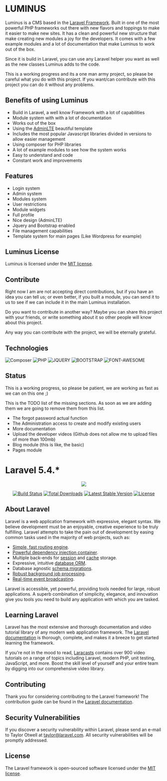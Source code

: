 # LUMINUS

Luminus is a CMS based in the [Laravel Framework](https://laravel.com/). Built in one 
of the most powerful PHP frameworks out there with new flavors and toppings to make 
it easier to make new sites. It has a clean and powerful new structure that make creating
new modules a joy for the developers. It comes with a few example modules and a lot of documentation
that make Luminus to work out of the box.

Since it is build in Laravel, you can use any Laravel helper you want as well as the new classes
Luminus adds to the code.

This is a working progress and its a one man army project, so please be careful what you do with this project.
If you want/can contribute with this project you can do it without any problems.

## Benefits of using Luminus 

- Build in Laravel, a well know Framework with a lot of capabilities
- Module system with with a lot of documentation 
- Works out of the box
- Using the [AdminLTE](https://adminlte.io/themes/AdminLTE/index2.html) beautiful template
- Includes the most popular Javascript libraries divided in versions to allow easier management
- Using composer for PHP libraries
- A lot of example modules to see how the system works
- Easy to understand and code
- Constant work and improvements

## Features

- Login system
- Admin system
- Modules system
- User restrictions
- Module widgets
- Full profile
- Nice design (AdminLTE)
- Jquery and Bootstrap enabled
- File management capabilities
- Template system for main pages (Like Wordpress for example)

## Luminus License

Luminus is licensed under the [MIT license](http://opensource.org/licenses/MIT).

## Contribute

Right now I am are not accepting direct contributions, but if you have an idea you can tell us; 
or even better, if you built a module, you can send it to us to see if we can include it in
the main Luminus installation.

Do you want to contribute in another way? Maybe you can share this project with your friends, 
or write something about it so other people will know about this project. 

Any way you can contribute with the project, we will be eternally grateful.

## Technologies

![Composer](https://www.dev-metal.com/wp-content/uploads/2013/12/composer-logo-1-100x100.jpg)
![PHP](https://www.dev-metal.com/wp-content/uploads/2014/02/php-logo-1-100x100.jpg)
![JQUERY](https://www.audero.it/blog/wp-content/uploads/2013/09/jQuery-logo.png)
![BOOTSTRAP](http://www.nebula-marketing.co.uk/assets/images/bootstrap-logo.jpg)
![FONT-AWESOME](https://www.blognone.com/sites/default/files/styles/thumbnail/public/news-thumbnails/logo_51.png)


## Status

This is a working progress, so please be patient, we are working as fast as we can on this one ;)

This is the TODO list of the missing sections. As soon as we are adding them we are going to remove them from this list.

- The forgot password actual function
- The Administration access to create and modify existing users
- More documentation
- Upload the developer videos (Github does not allow me to upload files of more than 100mb)
- Blog module (this is like, the basic)
- Pages module


# Laravel 5.4.*

<p align="center"><img src="https://laravel.com/assets/img/components/logo-laravel.svg"></p>

<p align="center">
<a href="https://travis-ci.org/laravel/framework"><img src="https://travis-ci.org/laravel/framework.svg" alt="Build Status"></a>
<a href="https://packagist.org/packages/laravel/framework"><img src="https://poser.pugx.org/laravel/framework/d/total.svg" alt="Total Downloads"></a>
<a href="https://packagist.org/packages/laravel/framework"><img src="https://poser.pugx.org/laravel/framework/v/stable.svg" alt="Latest Stable Version"></a>
<a href="https://packagist.org/packages/laravel/framework"><img src="https://poser.pugx.org/laravel/framework/license.svg" alt="License"></a>
</p>

## About Laravel

Laravel is a web application framework with expressive, elegant syntax. We believe development must be an enjoyable, creative experience to be truly fulfilling. Laravel attempts to take the pain out of development by easing common tasks used in the majority of web projects, such as:

- [Simple, fast routing engine](https://laravel.com/docs/routing).
- [Powerful dependency injection container](https://laravel.com/docs/container).
- Multiple back-ends for [session](https://laravel.com/docs/session) and [cache](https://laravel.com/docs/cache) storage.
- Expressive, intuitive [database ORM](https://laravel.com/docs/eloquent).
- Database agnostic [schema migrations](https://laravel.com/docs/migrations).
- [Robust background job processing](https://laravel.com/docs/queues).
- [Real-time event broadcasting](https://laravel.com/docs/broadcasting).

Laravel is accessible, yet powerful, providing tools needed for large, robust applications. A superb combination of simplicity, elegance, and innovation give you tools you need to build any application with which you are tasked.

## Learning Laravel

Laravel has the most extensive and thorough documentation and video tutorial library of any modern web application framework. The [Laravel documentation](https://laravel.com/docs) is thorough, complete, and makes it a breeze to get started learning the framework.

If you're not in the mood to read, [Laracasts](https://laracasts.com) contains over 900 video tutorials on a range of topics including Laravel, modern PHP, unit testing, JavaScript, and more. Boost the skill level of yourself and your entire team by digging into our comprehensive video library.

## Contributing

Thank you for considering contributing to the Laravel framework! The contribution guide can be found in the [Laravel documentation](http://laravel.com/docs/contributions).

## Security Vulnerabilities

If you discover a security vulnerability within Laravel, please send an e-mail to Taylor Otwell at taylor@laravel.com. All security vulnerabilities will be promptly addressed.

## License

The Laravel framework is open-sourced software licensed under the [MIT license](http://opensource.org/licenses/MIT).
